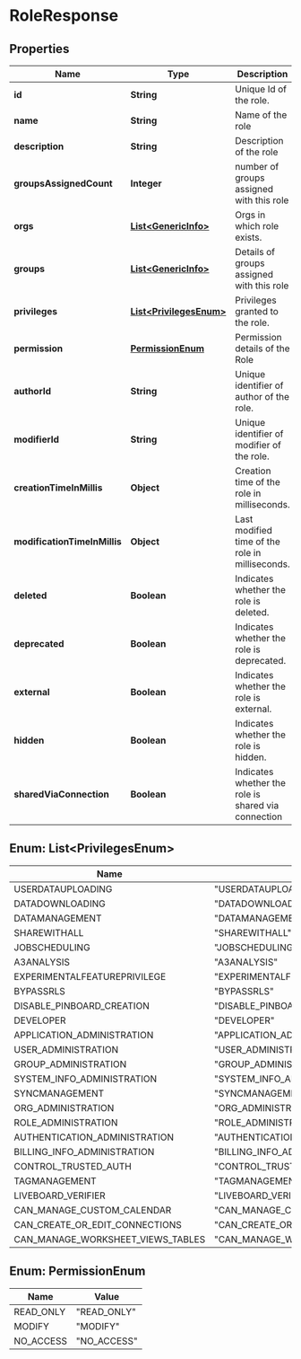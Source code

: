 

# RoleResponse


## Properties

| Name | Type | Description | Notes |
|------------ | ------------- | ------------- | -------------|
|**id** | **String** | Unique Id of the role. |  |
|**name** | **String** | Name of the role |  |
|**description** | **String** | Description of the role |  |
|**groupsAssignedCount** | **Integer** | number of groups assigned with this role |  [optional] |
|**orgs** | [**List&lt;GenericInfo&gt;**](GenericInfo.md) | Orgs in which role exists. |  [optional] |
|**groups** | [**List&lt;GenericInfo&gt;**](GenericInfo.md) | Details of groups assigned with this role |  [optional] |
|**privileges** | [**List&lt;PrivilegesEnum&gt;**](#List&lt;PrivilegesEnum&gt;) | Privileges granted to the role. |  |
|**permission** | [**PermissionEnum**](#PermissionEnum) | Permission details of the Role |  [optional] |
|**authorId** | **String** | Unique identifier of author of the role. |  [optional] |
|**modifierId** | **String** | Unique identifier of modifier of the role. |  [optional] |
|**creationTimeInMillis** | **Object** | Creation time of the role in milliseconds. |  [optional] |
|**modificationTimeInMillis** | **Object** | Last modified time of the role in milliseconds. |  [optional] |
|**deleted** | **Boolean** | Indicates whether the role is deleted. |  [optional] |
|**deprecated** | **Boolean** | Indicates whether the role is deprecated. |  [optional] |
|**external** | **Boolean** | Indicates whether the role is external. |  [optional] |
|**hidden** | **Boolean** | Indicates whether the role is hidden. |  [optional] |
|**sharedViaConnection** | **Boolean** | Indicates whether the role is shared via connection |  [optional] |



## Enum: List&lt;PrivilegesEnum&gt;

| Name | Value |
|---- | -----|
| USERDATAUPLOADING | &quot;USERDATAUPLOADING&quot; |
| DATADOWNLOADING | &quot;DATADOWNLOADING&quot; |
| DATAMANAGEMENT | &quot;DATAMANAGEMENT&quot; |
| SHAREWITHALL | &quot;SHAREWITHALL&quot; |
| JOBSCHEDULING | &quot;JOBSCHEDULING&quot; |
| A3ANALYSIS | &quot;A3ANALYSIS&quot; |
| EXPERIMENTALFEATUREPRIVILEGE | &quot;EXPERIMENTALFEATUREPRIVILEGE&quot; |
| BYPASSRLS | &quot;BYPASSRLS&quot; |
| DISABLE_PINBOARD_CREATION | &quot;DISABLE_PINBOARD_CREATION&quot; |
| DEVELOPER | &quot;DEVELOPER&quot; |
| APPLICATION_ADMINISTRATION | &quot;APPLICATION_ADMINISTRATION&quot; |
| USER_ADMINISTRATION | &quot;USER_ADMINISTRATION&quot; |
| GROUP_ADMINISTRATION | &quot;GROUP_ADMINISTRATION&quot; |
| SYSTEM_INFO_ADMINISTRATION | &quot;SYSTEM_INFO_ADMINISTRATION&quot; |
| SYNCMANAGEMENT | &quot;SYNCMANAGEMENT&quot; |
| ORG_ADMINISTRATION | &quot;ORG_ADMINISTRATION&quot; |
| ROLE_ADMINISTRATION | &quot;ROLE_ADMINISTRATION&quot; |
| AUTHENTICATION_ADMINISTRATION | &quot;AUTHENTICATION_ADMINISTRATION&quot; |
| BILLING_INFO_ADMINISTRATION | &quot;BILLING_INFO_ADMINISTRATION&quot; |
| CONTROL_TRUSTED_AUTH | &quot;CONTROL_TRUSTED_AUTH&quot; |
| TAGMANAGEMENT | &quot;TAGMANAGEMENT&quot; |
| LIVEBOARD_VERIFIER | &quot;LIVEBOARD_VERIFIER&quot; |
| CAN_MANAGE_CUSTOM_CALENDAR | &quot;CAN_MANAGE_CUSTOM_CALENDAR&quot; |
| CAN_CREATE_OR_EDIT_CONNECTIONS | &quot;CAN_CREATE_OR_EDIT_CONNECTIONS&quot; |
| CAN_MANAGE_WORKSHEET_VIEWS_TABLES | &quot;CAN_MANAGE_WORKSHEET_VIEWS_TABLES&quot; |



## Enum: PermissionEnum

| Name | Value |
|---- | -----|
| READ_ONLY | &quot;READ_ONLY&quot; |
| MODIFY | &quot;MODIFY&quot; |
| NO_ACCESS | &quot;NO_ACCESS&quot; |



